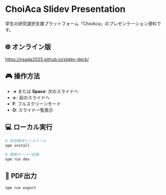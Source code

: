 # ChoiAca Slidev Presentation

学生の研究選択支援プラットフォーム「ChoiAca」のプレゼンテーション資料です。

## 🌐 オンライン版

https://nsada2025.github.io/slidev-deck/

## 🎮 操作方法

- **→** または **Space**: 次のスライドへ
- **←**: 前のスライドへ  
- **F**: フルスクリーンモード
- **O**: スライド一覧表示

## 💻 ローカル実行

```bash
# 依存関係インストール
npm install

# 開発サーバー起動
npm run dev
```

## 📄 PDF出力

```bash
npm run export
```